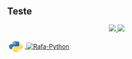 ## Teste

<div align="center">
  <a href="https://github.com/alvleonardo">
  <img height="180em" src="https://github-readme-stats.vercel.app/api?username=alvleonardo&show_icons=true&theme=darcula&include_all_commits=true&count_private=true"/>
  <img height="180em" src="https://github-readme-stats.vercel.app/api/top-langs/?username=alvleonardo&layout=compact&theme=darcula"/>
</div>
  
<div style="display: inline_block"><br>
  <img align="center" alt="Rafa-Python" height="30" width="40" src="https://raw.githubusercontent.com/devicons/devicon/master/icons/python/python-original.svg">
  <img align="center" alt="Rafa-Python" height="30" width="40" src="https://spark.apache.org/images/spark-start-s.svg">
</div>
